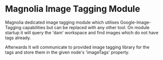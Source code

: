# Magnolia Image Tagging Module

Magnolia dedicated image tagging module which utilises Google-Image-Tagging 
capabilities but can be replaced with any other tool. On module startup it will query the 
'dam' workspace and find images which do not have tags already.

Afterwards It will communicate to provided image tagging library for the tags and store them
in the given node's 'imageTags' property.